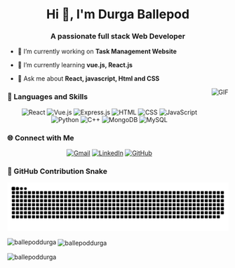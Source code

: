 <h1 align="center">Hi 👋, I'm Durga Ballepod</h1>
<h3 align="center">A passionate full stack Web Developer</h3>


- 🔭 I’m currently working on **Task Management Website**

- 🌱 I’m currently learning **vue.js, React.js**

- 💬 Ask me about **React, javascript, Html and CSS**

<img align="right" height="150" src="https://i.imgflip.com/65efzo.gif" alt="GIF" />

### 🎯 Languages and Skills
<div align="center">
  <img src="https://cdn.jsdelivr.net/gh/devicons/devicon/icons/react/react-original.svg" height="40" alt="React" />
  <img src="https://cdn.jsdelivr.net/gh/devicons/devicon/icons/vuejs/vuejs-original.svg" height="40" alt="Vue.js" />
  <img src="https://cdn.jsdelivr.net/gh/devicons/devicon/icons/express/express-original.svg" height="40" alt="Express.js" />
  <img src="https://cdn.jsdelivr.net/gh/devicons/devicon/icons/html5/html5-original.svg" height="40" alt="HTML" />
  <img src="https://cdn.jsdelivr.net/gh/devicons/devicon/icons/css3/css3-original.svg" height="40" alt="CSS" />
  <img src="https://cdn.jsdelivr.net/gh/devicons/devicon/icons/javascript/javascript-original.svg" height="40" alt="JavaScript" />
  <img src="https://cdn.jsdelivr.net/gh/devicons/devicon/icons/python/python-original.svg" height="40" alt="Python" />
  <img src="https://cdn.jsdelivr.net/gh/devicons/devicon/icons/cplusplus/cplusplus-original.svg" height="40" alt="C++" />
  <img src="https://cdn.jsdelivr.net/gh/devicons/devicon/icons/mongodb/mongodb-original.svg" height="40" alt="MongoDB" />
  <img src="https://cdn.jsdelivr.net/gh/devicons/devicon/icons/mysql/mysql-original.svg" height="40" alt="MySQL" />
</div>

### 🌐 Connect with Me
<div align="center">
  <a href="mailto:ballepoddurga07@gmail.com" target="_blank"><img src="https://img.shields.io/badge/Gmail-red?style=for-the-badge&logo=gmail&logoColor=white" alt="Gmail"></a>
  <a href="https://linkedin.com/" target="_blank"><img src="https://img.shields.io/badge/LinkedIn-blue?style=for-the-badge&logo=linkedin&logoColor=white" alt="LinkedIn"></a>
  <a href="https://github.com/ballepoddurga" target="_blank"><img src="https://img.shields.io/badge/GitHub-black?style=for-the-badge&logo=github&logoColor=white" alt="GitHub">
</a>

</div>

### 🐍 GitHub Contribution Snake
<div align="center">
  <img src="https://raw.githubusercontent.com/Platane/snk/output/github-contribution-grid-snake.svg" alt="Snake animation" />
</div>

<p><img align="left" src="https://github-readme-stats.vercel.app/api/top-langs?username=ballepoddurga&show_icons=true&locale=en&layout=compact" alt="ballepoddurga" /></p>

<p>&nbsp;<img align="center" src="https://github-readme-stats.vercel.app/api?username=ballepoddurga&show_icons=true&locale=en" alt="ballepoddurga" /></p>

<p><img align="center" src="https://github-readme-streak-stats.herokuapp.com/?user=ballepoddurga&" alt="ballepoddurga" /></p>

